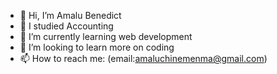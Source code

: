 - 👋 Hi, I’m Amalu Benedict
- 👀 I studied Accounting
- 🌱 I’m currently learning web development
- 💞️ I’m looking to learn more on coding
- 📫 How to reach me: (email:amaluchinemenma@gmail.com)


<!---
KriegerBen/KriegerBen is a ✨ special ✨ repository because its `README.md` (this file) appears on your GitHub profile.
You can click the Preview link to take a look at your changes.
--->
